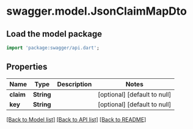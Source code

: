 # swagger.model.JsonClaimMapDto

## Load the model package
```dart
import 'package:swagger/api.dart';
```

## Properties
Name | Type | Description | Notes
------------ | ------------- | ------------- | -------------
**claim** | **String** |  | [optional] [default to null]
**key** | **String** |  | [optional] [default to null]

[[Back to Model list]](../README.md#documentation-for-models) [[Back to API list]](../README.md#documentation-for-api-endpoints) [[Back to README]](../README.md)


